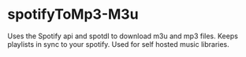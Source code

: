 # spotifyToMp3-M3u
Uses the Spotify api and spotdl to download m3u and mp3 files. Keeps playlists in sync to your spotify. Used for self hosted music libraries.
